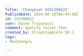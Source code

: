```yaml
---
Title: 'Changeset #155398623'
PublishDate: 2024-08-18T06:49:30Z
id: 155398623
user: Dušan Trojanović
comment: Specify toilet fees
created_by: StreetComplete 58.2
tags:
- Montenegro

---
```

